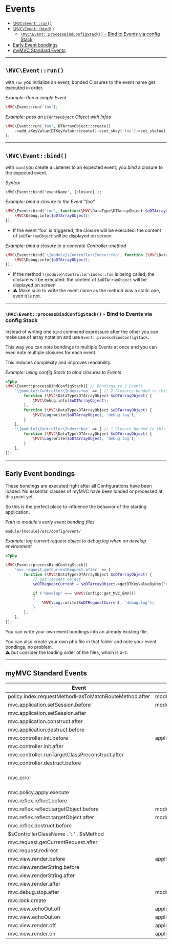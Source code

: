 
# Events

- [`\MVC\Event::run()`](#event-run)
- [`\MVC\Event::bind()`](#event-bind)
  - [`\MVC\Event::processBindConfigStack()` - Bind to Events via config Stack](#processBindConfigStack)
- [Early Event bondings](#Early-Event-bondings)
- [myMVC Standard Events](#myMVCStandardEvents)

------------------------------------------------------------------------------------------------------------------------
<a id="event-run"></a>
## `\MVC\Event::run()` 

with `run` you initialize an event; bonded Closures to the event name get executed in order.

_Example: Run a simple Event_
~~~php
\MVC\Event::run('foo');
~~~

_Example: pass an `DTArrayObject` Object with Infos_  
~~~php
\MVC\Event::run('foo', DTArrayObject::create()
    ->add_aKeyValue(DTKeyValue::create()->set_sKey('foo')->set_sValue('bar'))
);
~~~

------------------------------------------------------------------------------------------------------------------------
<a id="event-bind"></a>
## `\MVC\Event::bind()`

with `bind` you create a Listener to an expected event;
you _bind_ a closure to the expected event.

_Syntax_
~~~
\MVC\Event::bind('eventName', {closure} );
~~~

_Example: bind a closure to the Event "foo"_
~~~php
\MVC\Event::bind('foo', function(\MVC\DataType\DTArrayObject $oDTArrayObject) {
    \MVC\Debug:info($oDTArrayObject);
});
~~~
- If the event 'foo' is triggered, the closure will be executed: the content of `$oDTArrayObject` will be displayed on screen

_Example: bind a closure to a concrete Controller::method_ 
~~~php
\MVC\Event::bind('\{module}\Controller\Index::foo', function (\MVC\DataType\DTArrayObject $oDTArrayObject) {
    \MVC\Debug:info($oDTArrayObject);
});
~~~
- If the method `\{module}\Controller\Index::foo` is being called, the closure will be executed: the content of `$oDTArrayObject` will be displayed on screen
- ⚠ Make sure to write the event name as the method was a static one, even it is not.

------------------------------------------------------------------------------------------------------------------------

<a id="processBindConfigStack"></a>
### `\MVC\Event::processBindConfigStack()` - Bind to Events via config Stack

Instead of writing one `bind` command expressure after the other you can make use of array notation and use `Event::processBindConfigStack`.

This way you can note bondings to multiple Events at once and you can even note multiple closures for each event.

This reduces complexity and improves readability.

_Example: using config Stack to bind closures to Events_  
~~~php
<?php
\MVC\Event::processBindConfigStack([ // Bondings to 2 Events
    '\{module}\Controller\Index::foo' => [ // 2 Closures bonded to this Event
        function (\MVC\DataType\DTArrayObject $oDTArrayObject) {      
            \MVC\Debug:info($oDTArrayObject);
        },
        function (\MVC\DataType\DTArrayObject $oDTArrayObject) {      
            \MVC\Log:write($oDTArrayObject, 'debug.log');
        }
    ],
    '\{module}\Controller\Index::bar' => [ // 1 Closure bonded to this Event
        function (\MVC\DataType\DTArrayObject $oDTArrayObject) {      
            \MVC\Log:write($oDTArrayObject, 'debug.log');
        }
    ],    
]);
~~~
------------------------------------------------------------------------------------------------------------------------
<a id="Early-Event-bondings"></a>
## Early Event bondings

These bondings are executed right after all Configurations have been loaded. No essential classes of myMVC have been loaded or processed at this point yet. 

So this is the perfect place to influence the behavior of the starting application.

_Path to module's early event bonding files_    
~~~
module/{module}/etc/config/event/
~~~

_Example: log current request object to debug.log when on develop environment_    
~~~php
<?php

\MVC\Event::processBindConfigStack([
    'mvc.request.getCurrentRequest.after' => [
        function (\MVC\DataType\DTArrayObject $oDTArrayObject) {
            // get request object
            $oDTRequestCurrent = $oDTArrayObject->getDTKeyValueByKey('oDTRequestCurrent')->get_sValue();

            if ('develop' === \MVC\Config::get_MVC_ENV())
            {
                \MVC\Log::write($oDTRequestCurrent, 'debug.log');
            }
        },
    ],
]);
~~~

You can write your own event bondings into an already existing file.

You can also create your own php file in that folder and note your event bondings, no problem.  
⚠ but consider the loading order of the files, which is a-z.


------------------------------------------------------------------------------------------------------------------------

<a id="myMVCStandardEvents"></a>
## myMVC Standard Events 

| Event                                                 | `Event::bind` perforemd in             | `Event::run` located in                                                                                              |
|-------------------------------------------------------|----------------------------------------|----------------------------------------------------------------------------------------------------------------------|
| policy.index.requestMethodHasToMatchRouteMethod.after | modules/{module}/etc/event/policy.php  | modules/{module}/Policy/Index.php                                                                                    |
| mvc.application.setSession.before                     | modules/{module}/etc/event/default.php | application/library/MVC/Application.php                                                                              |
| mvc.application.setSession.after                      |                                        | application/library/MVC/Application.php                                                                              |
| mvc.application.construct.after                       |                                        | application/library/MVC/Application.php                                                                              |
| mvc.application.destruct.before                       |                                        | application/library/MVC/Application.php                                                                              |
| mvc.controller.init.before                            | application/library/MVC/Request.php    | application/library/MVC/Controller.php                                                                               |
| mvc.controller.init.after                             |                                        | application/library/MVC/Controller.php                                                                               |
| mvc.controller.runTargetClassPreconstruct.after       |                                        | application/library/MVC/Controller.php                                                                               |
| mvc.controller.destruct.before                        |                                        | application/library/MVC/Controller.php                                                                               |
| mvc.error                                             |                                        | application/library/MVC/Controller.php<br>application/library/MVC/Request.php<br>application/library/MVC/Policy.php  |
| mvc.policy.apply.execute                              |                                        | application/library/MVC/Policy.php                                                                                   |
| mvc.reflex.reflect.before                             |                                        | application/library/MVC/Reflex.php                                                                                   |
| mvc.reflex.reflect.targetObject.before                | modules/{module}/etc/event/default.php | application/library/MVC/Reflex.php                                                                                   |
| mvc.reflex.reflect.targetObject.after                 | modules/{module}/etc/event/default.php | application/library/MVC/Reflex.php                                                                                   |
| mvc.reflex.destruct.before                            |                                        | application/library/MVC/Reflex.php                                                                                   |
| $sControllerClassName . '::' . $sMethod               |                                        | application/library/MVC/Reflex.php                                                                                   |
| mvc.request.getCurrentRequest.after                   |                                        | application/library/MVC/Request.php                                                                                  |
| mvc.request.redirect                                  |                                        | application/library/MVC/Request.php                                                                                  |
| mvc.view.render.before                                | application/library/MVC/InfoTool.php   | application/library/MVC/View.php                                                                                     |
| mvc.view.renderString.before                          |                                        | application/library/MVC/View.php                                                                                     |
| mvc.view.renderString.after                           |                                        | application/library/MVC/View.php                                                                                     |
| mvc.view.render.after                                 |                                        | application/library/MVC/View.php                                                                                     |
| mvc.debug.stop.after                                  | modules/Doc/etc/event/default.php      | application/library/MVC/Debug.php                                                                                    |
| mvc.lock.create                                       |                                        | application/library/MVC/Lock.php                                                                                     |
| mvc.view.echoOut.off                                  | application/library/MVC/View.php       |                                                                                                                      |
| mvc.view.echoOut.on                                   | application/library/MVC/View.php       |                                                                                                                      |
| mvc.view.render.off                                   | application/library/MVC/View.php       |                                                                                                                      |
| mvc.view.render.on                                    | application/library/MVC/View.php       |                                                                                                                      |
